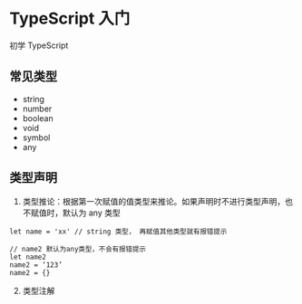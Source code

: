 # TypeScript 入门

初学 TypeScript

## 常见类型

- string
- number
- boolean
- void
- symbol
- any

## 类型声明

1. 类型推论：根据第一次赋值的值类型来推论。如果声明时不进行类型声明，也不赋值时，默认为 any 类型

```
let name = 'xx' // string 类型， 再赋值其他类型就有报错提示

// name2 默认为any类型，不会有报错提示
let name2
name2 = ‘123’
name2 = {}
```

2. 类型注解
